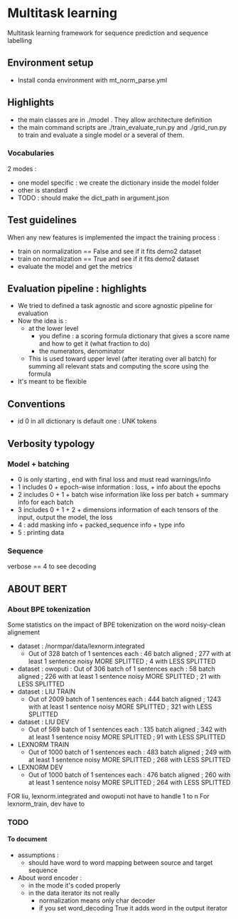 # Multitask learning 

Multitask learning framework for sequence prediction and sequence labelling 

## Environment setup 

- Install conda environment with mt_norm_parse.yml 

## Highlights

- the main classes are in ./model . They allow architecture definition
- the main command scripts are ./train_evaluate_run.py and ./grid_run.py to train and evaluate a single model or a several of them.

### Vocabularies  

2 modes :
- one model specific : we create the dictionary inside the model folder
- other is standard
- TODO : should make the dict_path in argument.json 

## Test guidelines

When any new features is implemented the impact the training process : 

- train  on normalization == False and see if it fits demo2 dataset
- train on normalization == True and see if it fits demo2 dataset
- evaluate the model and get the metrics  

## Evaluation pipeline : highlights

- We tried to defined a task agnostic and score agnostic pipeline for evaluation  
- Now the idea is : 
   - at the lower level 
        - you define : a scoring formula dictionary that gives a score name and how to get it (what fraction to do)
        - the numerators, denominator
   - This is used toward upper level (after iterating over all batch) for summing all relevant stats and computing the score using the formula   
- It's meant to be flexible


## Conventions 

- id 0 in all dictionary is default one : UNK tokens


## Verbosity typology

### Model + batching

- 0 is only starting , end with final loss and must read warnings/info
- 1 includes 0 + epoch-wise information : loss, + info about the epochs 
- 2 includes 0 + 1 + batch wise information like loss per batch + summary info for each batch 
- 3 includes 0 + 1 + 2 + dimensions information of each tensors of the input, output the model, the loss 
- 4 : add masking info + packed_sequence info + type info 
- 5 : printing data 


### Sequence

verbose == 4 to see decoding


## ABOUT BERT 

### About BPE tokenization 

Some statistics on the impact of BPE tokenization on the word noisy-clean alignement 
- dataset : /normpar/data/lexnorm.integrated  
	- Out of 328 batch of 1 sentences each : 46 batch aligned ; 277 with at least 1 sentence noisy MORE SPLITTED ; 4 with  LESS SPLITTED  
- dataset : owoputi : Out of 306 batch of 1 sentences each : 58 batch aligned ; 226 with at least 1 sentence noisy MORE SPLITTED ; 21 with  LESS SPLITTED  
- dataset : LIU TRAIN
	- Out of 2009 batch of 1 sentences each : 444 batch aligned ; 1243 with at least 1 sentence noisy MORE SPLITTED ; 321 with  LESS SPLITTED  
- dataset : LIU DEV 
	- Out of 569 batch of 1 sentences each : 135 batch aligned ; 342 with at least 1 sentence noisy MORE SPLITTED ; 91 with  LESS SPLITTED  
- LEXNORM TRAIN 
	- Out of 1000 batch of 1 sentences each : 483 batch aligned ; 249 with at least 1 sentence noisy MORE SPLITTED ; 268 with  LESS SPLITTED  
- LEXNORM DEV
	- Out of 1000 batch of 1 sentences each : 476 batch aligned ; 260 with at least 1 sentence noisy MORE SPLITTED ; 264 with  LESS SPLITTED  

FOR liu, lexnorm.integrated  and owoputi not have to handle 1 to n 
For lexnorm_train, dev have to 

### TODO 

#### To document

- assumptions : 
    - should have word to word mapping between source and target sequence
 - About word encoder : 
    - in the mode it's coded properly
    - in the data iterator its not really 
        - normalization means only char decoder
        - if you set word_decoding True it adds word in the output iterator   

